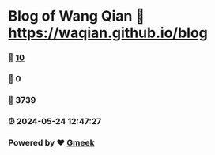 # Blog of Wang Qian :link: https://waqian.github.io/blog 
### :page_facing_up: [10](https://waqian.github.io/blog/tag.html) 
### :speech_balloon: 0 
### :hibiscus: 3739 
### :alarm_clock: 2024-05-24 12:47:27 
### Powered by :heart: [Gmeek](https://github.com/Meekdai/Gmeek)
